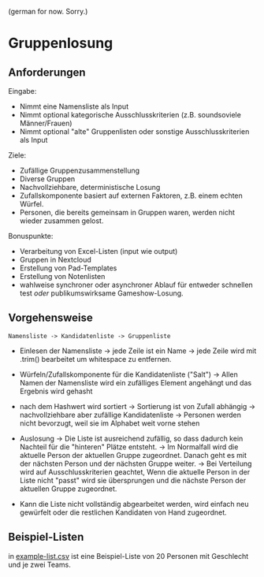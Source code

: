 (german for now. Sorry.)

# Gruppenlosung

## Anforderungen

Eingabe:

* Nimmt eine Namensliste als Input
* Nimmt optional kategorische Ausschlusskriterien (z.B. soundsoviele Männer/Frauen)
* Nimmt optional "alte" Gruppenlisten oder sonstige Ausschlusskriterien als Input

Ziele:

* Zufällige Gruppenzusammenstellung
* Diverse Gruppen
* Nachvollziehbare, deterministische Losung
* Zufallskomponente basiert auf externen Faktoren, z.B. einem echten Würfel.
* Personen, die bereits gemeinsam in Gruppen waren, werden nicht wieder zusammen gelost.

Bonuspunkte:

* Verarbeitung von Excel-Listen (input wie output)
* Gruppen in Nextcloud
* Erstellung von Pad-Templates
* Erstellung von Notenlisten
* wahlweise synchroner oder asynchroner Ablauf für entweder schnellen test _oder_ publikumswirksame Gameshow-Losung.


## Vorgehensweise

```
Namensliste -> Kandidatenliste -> Gruppenliste
```

* Einlesen der Namensliste
  -> jede Zeile ist ein Name
  -> jede Zeile wird mit .trim() bearbeitet um whitespace zu entfernen.

* Würfeln/Zufallskomponente für die Kandidatenliste ("Salt")
  -> Allen Namen der Namensliste wird ein zufälliges Element angehängt und das Ergebnis wird gehasht

* nach dem Hashwert wird sortiert
  -> Sortierung ist von Zufall abhängig
  -> nachvollziehbare aber zufällige Kandidatenliste
  -> Personen werden nicht bevorzugt, weil sie im Alphabet weit vorne stehen

* Auslosung
  -> Die Liste ist ausreichend zufällig, so dass dadurch kein Nachteil für die "hinteren" Plätze entsteht.
  -> Im Normalfall wird die aktuelle Person der aktuellen Gruppe zugeordnet. Danach geht es mit der nächsten Person und der nächsten Gruppe weiter.
  -> Bei Verteilung wird auf Ausschlusskriterien geachtet, Wenn die aktuelle Person in der Liste nicht "passt" wird sie übersprungen und die nächste Person der aktuellen Gruppe zugeordnet.

* Kann die Liste nicht vollständig abgearbeitet werden, wird einfach neu gewürfelt oder die restlichen Kandidaten von Hand zugeordnet.

## Beispiel-Listen

in [example-list.csv](example-list.csv) ist eine Beispiel-Liste von 20 Personen mit Geschlecht und je zwei Teams.
